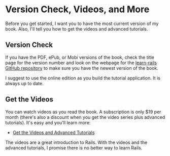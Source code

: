 # Version Check, Videos, and More

Before you get started, I want you to have the most current version of my book. Also, I'll tell you how to get the videos and advanced tutorials.

## Version Check

If you have the PDF, ePub, or Mobi versions of the book, check the title page for the version number and look on the webpage for the [learn-rails GitHub repository](https://github.com/RailsApps/learn-rails) to make sure you have the newest version of the book.

I suggest to use the online edition as you build the tutorial application. It is always up to date.

## Get the Videos

You can watch videos as you read the book. A subscription is only $19 per month (there's also a discount when you get the video series plus advanced tutorials). It's easy and you'll learn more:

- [Get the Videos and Advanced Tutorials](https://tutorials.railsapps.org/#plans)

The videos are a great introduction to Rails. With the videos and the advanced tutorials, I promise there is no better way to learn Rails.
